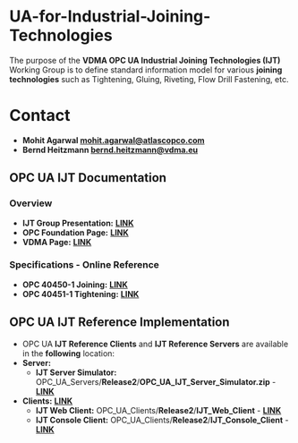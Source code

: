 # UA-for-Industrial-Joining-Technologies
The purpose of the **VDMA OPC UA Industrial Joining Technologies (IJT)** Working Group is to define standard information model for various **joining** **technologies** such as Tightening, Gluing, Riveting, Flow Drill Fastening, etc.

# Contact
- **Mohit Agarwal mohit.agarwal@atlascopco.com**             
- **Bernd Heitzmann bernd.heitzmann@vdma.eu**

## OPC UA IJT Documentation
### Overview
- **IJT Group Presentation:** [**LINK**](https://github.com/umati/UA-for-Industrial-Joining-Technologies/tree/main/IJT_Documents)
- **OPC Foundation Page:** [**LINK**](https://opcfoundation.org/markets-collaboration/IJT/)
- **VDMA Page:** [**LINK**](https://vdma.org/viewer/-/v2article/render/88084510)

### Specifications - Online Reference
   - **OPC 40450-1 Joining:** [**LINK**](https://reference.opcfoundation.org/IJT/Base/v100/docs/)
   - **OPC 40451-1 Tightening:** [**LINK**](https://reference.opcfoundation.org/IJT/Tightening/v200/docs/)

## OPC UA IJT Reference Implementation
- OPC UA **IJT Reference Clients** and **IJT Reference Servers** are available in the **following** location:
- **Server:**
   - **IJT Server Simulator:** OPC_UA_Servers/**Release2**/**OPC_UA_IJT_Server_Simulator.zip** - [**LINK**](https://github.com/umati/UA-for-Industrial-Joining-Technologies/tree/main/OPC_UA_Servers/Release2)
- **Clients:** [**LINK**](https://github.com/umati/UA-for-Industrial-Joining-Technologies/tree/main/OPC_UA_Clients/Release2)
   - **IJT Web Client:** OPC_UA_Clients/**Release2**/**IJT_Web_Client** - [**LINK**](https://github.com/umati/UA-for-Industrial-Joining-Technologies/tree/main/OPC_UA_Clients/Release2/IJT_Web_Client)
   - **IJT Console Client:** OPC_UA_Clients/**Release2**/**IJT_Console_Client** - [**LINK**](https://github.com/umati/UA-for-Industrial-Joining-Technologies/tree/main/OPC_UA_Clients/Release2/IJT_Console_Client)


     

      


